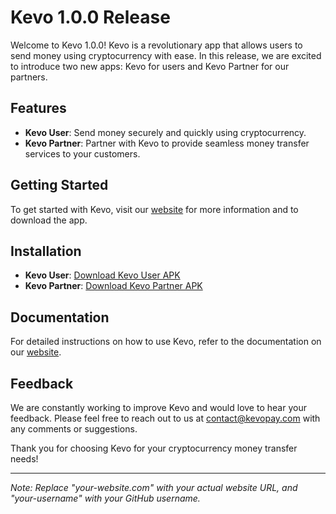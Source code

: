 # Kevo 1.0.0 Release

Welcome to Kevo 1.0.0! Kevo is a revolutionary app that allows users to send money using cryptocurrency with ease. In this release, we are excited to introduce two new apps: Kevo for users and Kevo Partner for our partners.

## Features

- **Kevo User**: Send money securely and quickly using cryptocurrency.
- **Kevo Partner**: Partner with Kevo to provide seamless money transfer services to your customers.

## Getting Started

To get started with Kevo, visit our [website](https://kevopay.com/) for more information and to download the app.

## Installation

- **Kevo User**: [Download Kevo User APK](https://github.com/your-username/kevo/releases/download/v1.0.0/kevo-user.apk)
- **Kevo Partner**: [Download Kevo Partner APK](https://github.com/your-username/kevo/releases/download/v1.0.0/kevo-partner.apk)

## Documentation

For detailed instructions on how to use Kevo, refer to the documentation on our [website](https://kevopay.com/).

## Feedback

We are constantly working to improve Kevo and would love to hear your feedback. Please feel free to reach out to us at [contact@kevopay.com](mailto:contatc@kevopay.com) with any comments or suggestions.

Thank you for choosing Kevo for your cryptocurrency money transfer needs!

---

*Note: Replace "your-website.com" with your actual website URL, and "your-username" with your GitHub username.*
